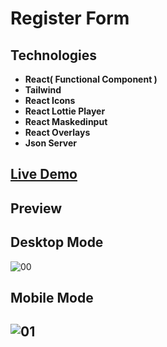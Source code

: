 # Register Form

## Technologies

- **React( Functional Component )**
- **Tailwind**
- **React Icons**
- **React Lottie Player**
- **React Maskedinput**
- **React Overlays**
- **Json Server**

## [Live Demo](https://registerform-build.netlify.app/)

## Preview
## Desktop Mode
![00](https://user-images.githubusercontent.com/100797809/212467361-2cffac64-c1cb-454f-8092-9de2a2c70bdd.png)
## Mobile Mode
![01](https://user-images.githubusercontent.com/100797809/212467402-6406b13e-2ca2-4153-9d29-5744f6c8d9ea.jpg)
---
